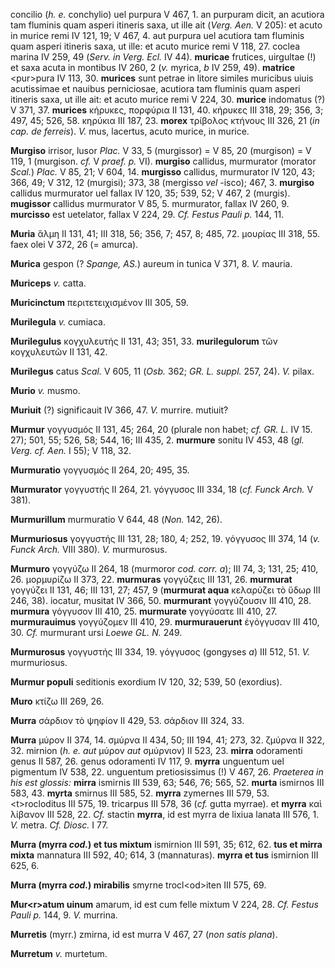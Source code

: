 concilio (*h. e.* conchylio) uel purpura V 467, 1. an purpuram dicit, an
acutiora tam fluminis quam asperi itineris saxa, ut ille ait (*Verg.*
*Aen.* V 205): et acuto in murice remi IV 121, 19; V 467, 4. aut purpura
uel acutiora tam fluminis quam asperi itineris saxa, ut ille: et acuto
murice remi V 118, 27. coclea marina IV 259, 49 (*Serv. in Verg. Ecl.*
IV 44). **muricae** frutices, uirgultae (!) et saxa acuta in montibus IV
260, 2 (*v.* myrica, *b* IV 259, 49). **matrice** \<pur\>pura IV 113,
30. **murices** sunt petrae in litore similes muricibus uiuis
acutissimae et nauibus perniciosae, acutiora tam fluminis quam asperi
itineris saxa, ut ille ait: et acuto murice remi V 224, 30. **murice**
indomatus (?) V 371, 37. **murices** κήρυκες, πορφύρια II 131, 40.
κήρυκες III 318, 29; 356, 3; 497, 45; 526, 58. κηρύκια III 187, 23.
**morex** τρίβολος κτήνους III 326, 21 (*in cap. de ferreis*). *V.* mus,
lacertus, acuto murice, in murice.

**Murgiso** irrisor, lusor *Plac.* V 33, 5 (murgissor) = V 85, 20
(murgison) = V 119, 1 (murgison. *cf.* V *praef. p.* VI). **murgiso**
callidus, murmurator (morator *Scal.*) *Plac.* V 85, 21; V 604, 14.
**murgisso** callidus, murmurator IV 120, 43; 366, 49; V 312, 12
(murgisi); 373, 38 (mergisso *vel* -isco); 467, 3. **murgiso** callidus
murmurator uel fallax IV 120, 35; 539, 52; V 467, 2 (murgis).
**mugissor** callidus murmurator V 85, 5. murmurator, fallax IV 260, 9.
**murcisso** est uetelator, fallax V 224, 29. *Cf. Festus Pauli p.* 144,
11.

**Muria** ἅλμη II 131, 41; III 318, 56; 356, 7; 457, 8; 485, 72. μουρίας
III 318, 55. faex olei V 372, 26 (= amurca).

**Murica** gespon (? *Spange, AS.*) aureum in tunica V 371, 8. *V.*
mauria.

**Muriceps** *v.* catta.

**Muricinctum** περιτετειχισμένον III 305, 59.

**Murilegula** *v.* cumiaca.

**Murilegulus** κογχυλευτής II 131, 43; 351, 33. **murilegulorum** τῶν
κογχυλευτῶν II 131, 42.

**Murilegus** catus *Scal.* V 605, 11 (*Osb.* 362; *GR. L. suppl.* 257,
24). *V.* pilax.

**Murio** *v.* musmo.

**Muriuit** (?) significauit IV 366, 47. *V.* murrire. mutiuit?

**Murmur** γογγυσμός II 131, 45; 264, 20 (plurale non habet; *cf. GR.
L.* IV 15. 27); 501, 55; 526, 58; 544, 16; III 435, 2. **murmure**
sonitu IV 453, 48 (*gl. Verg. cf. Aen.* I 55); V 118, 32.

**Murmuratio** γογγυσμός II 264, 20; 495, 35.

**Murmurator** γογγυστής II 264, 21. γόγγυσος III 334, 18 (*cf. Funck
Arch.* V 381).

**Murmurillum** murmuratio V 644, 48 (*Non.* 142, 26).

**Murmuriosus** γογγυστής III 131, 28; 180, 4; 252, 19. γόγγυσος III
374, 14 (*v. Funck Arch.* VIII 380). *V.* murmurosus.

**Murmuro** γογγύζω II 264, 18 (murmoror *cod. corr. a*); III 74, 3;
131, 25; 410, 26. μορμυρίζω II 373, 22. **murmuras** γογγύζεις III 131,
26. **murmu­rat** γογγύζει II 131, 46; III 131, 27; 457, 9 (**murmurat
aqua** κελαρύζει τὸ ὕδωρ III 246, 38). iocatur, musitat IV 366, 50.
**murmurant** γογγύζουσιν III 410, 28. **murmura** γόγγυσον III 410, 25.
**murmurate** γογγύσατε III 410, 27. **murmurauimus** γογγύζομεν III
410, 29. **murmurauerunt** ἐγόγγυσαν III 410, 30. *Cf.* murmurant ursi
*Loewe GL. N.* 249.

**Murmurosus** γογγυστής III 334, 19. γόγγυσος (gongyses *a*) III 512,
51. *V.* murmuriosus.

**Murmur populi** seditionis exordium IV 120, 32; 539, 50 (exordius).

**Muro** κτίζω III 269, 26.

**Murra** σάρδιον τὸ ψηφίον II 429, 53. σάρδιον III 324, 33.

**Murra** μύρον II 374, 14. σμύρνα II 434, 50; III 194, 41; 273, 32.
ζμύρνα II 322, 32. mirnion (*h. e. aut* μύρον *aut* σμύρνιον) II 523,
23. **mirra** odoramenti genus II 587, 26. genus odoramenti IV 117, 9.
**myrra** unguentum uel pigmentum IV 538, 22. unguentum pretiosissimus
(!) V 467, 26. *Praeterea in his est glossis:* **mirra** ismirnis III
539, 63; 546, 76; 565, 52. **murta** ismirnos III 583, 43. **myrta**
smirnus III 585, 52. **myrra** zymernes III 579, 53. \<t\>rocloditus III
575, 19. tricarpus III 578, 36 (*cf.* gutta myrrae). et **myrra** καὶ
λίβανον III 528, 22. *Cf.* stactin **myrra**, id est myrra de lixiua
lanata III 576, 1. *V.* metra. *Cf. Diosc.* I 77.

**Murra (myrra *cod.*) et tus mixtum** ismirnion III 591, 35; 612,
62. **tus et mirra mixta** mannatura III 592, 40; 614, 3 (mannaturas).
**myrra et tus** ismirnion III 625, 6.

**Murra (myrra *cod.*) mirabilis** smyrne trocl\<od\>iten III 575,
69.

**Mur\<r\>atum uinum** amarum, id est cum felle mixtum V 224, 28. *Cf.
Festus Pauli p.* 144, 9. *V.* murrina.

**Murretis** (myrr.) zmirna, id est murra V 467, 27 (*non satis plana*).

**Murretum** *v.* murtetum.
